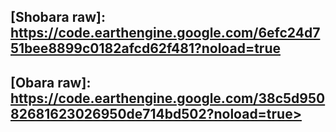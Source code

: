 ## [Shobara raw]: https://code.earthengine.google.com/6efc24d751bee8899c0182afcd62f481?noload=true

## [Obara raw]: https://code.earthengine.google.com/38c5d95082681623026950de714bd502?noload=true>
